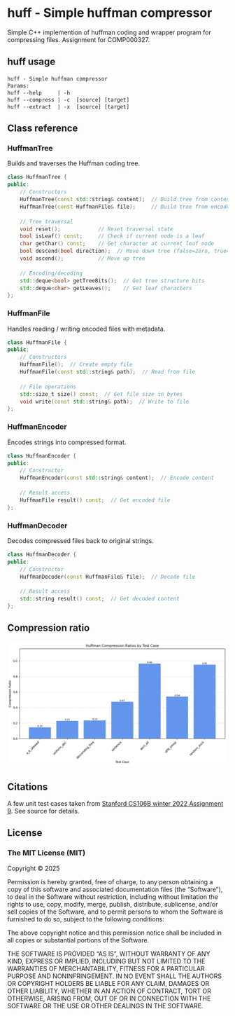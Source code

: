 # huff - Simple huffman compressor

Simple C++ implemention of huffman coding and wrapper program for compressing files. Assignment for COMP000327.

## huff usage

```plaintext
huff - Simple huffman compressor
Params:
huff --help     | -h
huff --compress | -c  [source] [target]
huff --extract  | -x  [source] [target]
```

## Class reference

### HuffmanTree

Builds and traverses the Huffman coding tree.

```cpp
class HuffmanTree {
public:
    // Constructors
    HuffmanTree(const std::string& content);  // Build tree from content
    HuffmanTree(const HuffmanFile& file);     // Build tree from encoded file

    // Tree traversal
    void reset();            // Reset traversal state
    bool isLeaf() const;     // Check if current node is a leaf
    char getChar() const;    // Get character at current leaf node
    bool descend(bool direction);  // Move down tree (false=zero, true=one)
    void ascend();           // Move up tree

    // Encoding/decoding
    std::deque<bool> getTreeBits();  // Get tree structure bits
    std::deque<char> getLeaves();    // Get leaf characters
};

```

### HuffmanFile

Handles reading / writing encoded files with metadata.

```cpp
class HuffmanFile {
public:
    // Constructors
    HuffmanFile();  // Create empty file
    HuffmanFile(const std::string& path);  // Read from file
  
    // File operations
    std::size_t size() const;  // Get file size in bytes
    void write(const std::string& path);  // Write to file
};
```

### HuffmanEncoder

Encodes strings into compressed format.

```cpp
class HuffmanEncoder {
public:
    // Constructor
    HuffmanEncoder(const std::string& content);  // Encode content
  
    // Result access
    HuffmanFile result() const;  // Get encoded file
};
```

### HuffmanDecoder

Decodes compressed files back to original strings.

```cpp
class HuffmanDecoder {
public:
    // Constructor
    HuffmanDecoder(const HuffmanFile& file);  // Decode file
  
    // Result access
    std::string result() const;  // Get decoded content
};
```

## Compression ratio

![eval.png](imgs/eval.png)

## Citations

A few unit test cases taken from [Stanford CS106B winter 2022 Assignment 9](). See source for details.

## License

### The MIT License (MIT)

Copyright © 2025 <copyright holders>

Permission is hereby granted, free of charge, to any person obtaining a copy of this software and associated documentation files (the “Software”), to deal in the Software without restriction, including without limitation the rights to use, copy, modify, merge, publish, distribute, sublicense, and/or sell copies of the Software, and to permit persons to whom the Software is furnished to do so, subject to the following conditions:

The above copyright notice and this permission notice shall be included in all copies or substantial portions of the Software.

THE SOFTWARE IS PROVIDED “AS IS”, WITHOUT WARRANTY OF ANY KIND, EXPRESS OR IMPLIED, INCLUDING BUT NOT LIMITED TO THE WARRANTIES OF MERCHANTABILITY, FITNESS FOR A PARTICULAR PURPOSE AND NONINFRINGEMENT. IN NO EVENT SHALL THE AUTHORS OR COPYRIGHT HOLDERS BE LIABLE FOR ANY CLAIM, DAMAGES OR OTHER LIABILITY, WHETHER IN AN ACTION OF CONTRACT, TORT OR OTHERWISE, ARISING FROM, OUT OF OR IN CONNECTION WITH THE SOFTWARE OR THE USE OR OTHER DEALINGS IN THE SOFTWARE.

